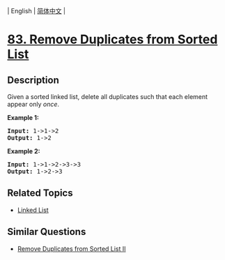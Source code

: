 
| English | [简体中文](README.md) |

# [83. Remove Duplicates from Sorted List](https://leetcode-cn.com/problems/remove-duplicates-from-sorted-list/)

## Description

<p>Given a sorted linked list, delete all duplicates such that each element appear only <em>once</em>.</p>

<p><strong>Example 1:</strong></p>

<pre>
<strong>Input:</strong> 1-&gt;1-&gt;2
<strong>Output:</strong> 1-&gt;2
</pre>

<p><strong>Example 2:</strong></p>

<pre>
<strong>Input:</strong> 1-&gt;1-&gt;2-&gt;3-&gt;3
<strong>Output:</strong> 1-&gt;2-&gt;3
</pre>


## Related Topics

- [Linked List](https://leetcode-cn.com/tag/linked-list)

## Similar Questions

- [Remove Duplicates from Sorted List II](../remove-duplicates-from-sorted-list-ii/README_EN.md)
